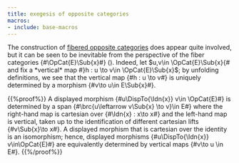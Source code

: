 ```yaml
---
title: exegesis of opposite categories
macros:
- include: base-macros
---
```


The construction of [fibered opposite categories](frct-001Z) does appear quite
involved, but it can be seen to be inevitable from the perspective of the fiber
categories {#\OpCat{E}\Sub{x}#} ([](frct-0005)). Indeed, let $u,v\in
\OpCat{E}\Sub{x}{# and fix a *vertical* map #}h : u \to v\in \OpCat{E}\Sub{x}$;
by unfolding definitions, we see that the vertical map {#h : u \to v#} is
uniquely determined by a morphism {#v\to u\in E\Sub{x}#}.

{{%proof%}}
A displayed morphism {#u\DispTo{\Idn{x}} v\in \OpCat{E}#} is
determined by a span {#\brc{u\leftarrow v\Sub{x} \to v}\in E#} where the right-hand
map is cartesian over {#\Idn{x} : x\to x#} and the left-hand map is vertical, taken up to the identification of
different cartesian lifts {#v\Sub{x}\to x#}. A displayed morphism that is cartesian over the identity is an isomorphism; hence, displayed morphisms {#u\DispTo{\Idn{x}} v\in\OpCat{E}#} are equivalently determined by vertical maps {#v\to u \in E#}.
{{%/proof%}}
